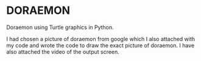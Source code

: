 # DORAEMON
Doraemon using Turtle graphics in Python.

I had chosen a picture of doraemon from google which I also attached with my code and wrote the code to draw the exact picture of doraemon.
I have also attached the video of the output screen.

